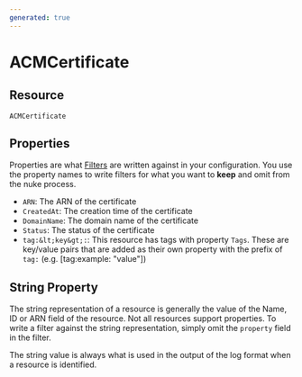 ```yaml
---
generated: true
---
```


# ACMCertificate


## Resource

```text
ACMCertificate
```

## Properties

Properties are what [Filters](../config-filtering.md) are written against in your configuration. You use the property
names to write filters for what you want to **keep** and omit from the nuke process.


- `ARN`: The ARN of the certificate
- `CreatedAt`: The creation time of the certificate
- `DomainName`: The domain name of the certificate
- `Status`: The status of the certificate
- `tag:&lt;key&gt;:`: This resource has tags with property `Tags`. These are key/value pairs that are
	added as their own property with the prefix of `tag:` (e.g. [tag:example: &#34;value&#34;]) 

## String Property

The string representation of a resource is generally the value of the Name, ID or ARN field of the resource. Not all
resources support properties. To write a filter against the string representation, simply omit the `property` field in
the filter.

The string value is always what is used in the output of the log format when a resource is identified.

